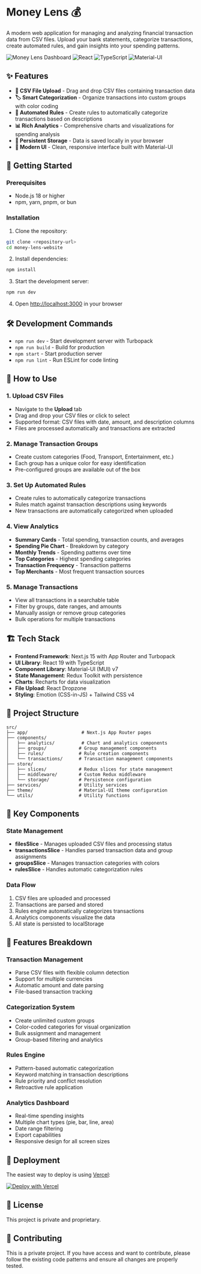 # Money Lens 💰

A modern web application for managing and analyzing financial transaction data from CSV files. Upload your bank statements, categorize transactions, create automated rules, and gain insights into your spending patterns.

![Money Lens Dashboard](https://img.shields.io/badge/Next.js-15.5.3-black?logo=next.js)
![React](https://img.shields.io/badge/React-19.1.0-blue?logo=react)
![TypeScript](https://img.shields.io/badge/TypeScript-5-blue?logo=typescript)
![Material-UI](https://img.shields.io/badge/Material--UI-7.3.2-blue?logo=mui)

## ✨ Features

- **📁 CSV File Upload** - Drag and drop CSV files containing transaction data
- **🏷️ Smart Categorization** - Organize transactions into custom groups with color coding
- **🤖 Automated Rules** - Create rules to automatically categorize transactions based on descriptions
- **📊 Rich Analytics** - Comprehensive charts and visualizations for spending analysis
- **💾 Persistent Storage** - Data is saved locally in your browser
- **🎨 Modern UI** - Clean, responsive interface built with Material-UI

## 🚀 Getting Started

### Prerequisites

- Node.js 18 or higher
- npm, yarn, pnpm, or bun

### Installation

1. Clone the repository:
```bash
git clone <repository-url>
cd money-lens-website
```

2. Install dependencies:
```bash
npm install
```

3. Start the development server:
```bash
npm run dev
```

4. Open [http://localhost:3000](http://localhost:3000) in your browser

## 🛠️ Development Commands

- `npm run dev` - Start development server with Turbopack
- `npm run build` - Build for production
- `npm start` - Start production server
- `npm run lint` - Run ESLint for code linting

## 📖 How to Use

### 1. Upload CSV Files
- Navigate to the **Upload** tab
- Drag and drop your CSV files or click to select
- Supported format: CSV files with date, amount, and description columns
- Files are processed automatically and transactions are extracted

### 2. Manage Transaction Groups
- Create custom categories (Food, Transport, Entertainment, etc.)
- Each group has a unique color for easy identification
- Pre-configured groups are available out of the box

### 3. Set Up Automated Rules
- Create rules to automatically categorize transactions
- Rules match against transaction descriptions using keywords
- New transactions are automatically categorized when uploaded

### 4. View Analytics
- **Summary Cards** - Total spending, transaction counts, and averages
- **Spending Pie Chart** - Breakdown by category
- **Monthly Trends** - Spending patterns over time
- **Top Categories** - Highest spending categories
- **Transaction Frequency** - Transaction patterns
- **Top Merchants** - Most frequent transaction sources

### 5. Manage Transactions
- View all transactions in a searchable table
- Filter by groups, date ranges, and amounts
- Manually assign or remove group categories
- Bulk operations for multiple transactions

## 🏗️ Tech Stack

- **Frontend Framework**: Next.js 15 with App Router and Turbopack
- **UI Library**: React 19 with TypeScript
- **Component Library**: Material-UI (MUI) v7
- **State Management**: Redux Toolkit with persistence
- **Charts**: Recharts for data visualization
- **File Upload**: React Dropzone
- **Styling**: Emotion (CSS-in-JS) + Tailwind CSS v4

## 📁 Project Structure

```
src/
├── app/                    # Next.js App Router pages
├── components/
│   ├── analytics/          # Chart and analytics components
│   ├── groups/            # Group management components
│   ├── rules/             # Rule creation components
│   └── transactions/      # Transaction management components
├── store/
│   ├── slices/            # Redux slices for state management
│   ├── middleware/        # Custom Redux middleware
│   └── storage/           # Persistence configuration
├── services/              # Utility services
├── theme/                 # Material-UI theme configuration
└── utils/                 # Utility functions
```

## 🔧 Key Components

### State Management
- **filesSlice** - Manages uploaded CSV files and processing status
- **transactionsSlice** - Handles parsed transaction data and group assignments
- **groupsSlice** - Manages transaction categories with colors
- **rulesSlice** - Handles automatic categorization rules

### Data Flow
1. CSV files are uploaded and processed
2. Transactions are parsed and stored
3. Rules engine automatically categorizes transactions
4. Analytics components visualize the data
5. All state is persisted to localStorage

## 🎯 Features Breakdown

### Transaction Management
- Parse CSV files with flexible column detection
- Support for multiple currencies
- Automatic amount and date parsing
- File-based transaction tracking

### Categorization System
- Create unlimited custom groups
- Color-coded categories for visual organization
- Bulk assignment and management
- Group-based filtering and analytics

### Rules Engine
- Pattern-based automatic categorization
- Keyword matching in transaction descriptions
- Rule priority and conflict resolution
- Retroactive rule application

### Analytics Dashboard
- Real-time spending insights
- Multiple chart types (pie, bar, line, area)
- Date range filtering
- Export capabilities
- Responsive design for all screen sizes

## 🚀 Deployment

The easiest way to deploy is using [Vercel](https://vercel.com):

[![Deploy with Vercel](https://vercel.com/button)](https://vercel.com/new/clone?repository-url=<repository-url>)

## 📄 License

This project is private and proprietary.

## 🤝 Contributing

This is a private project. If you have access and want to contribute, please follow the existing code patterns and ensure all changes are properly tested.